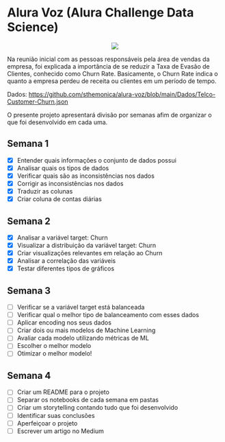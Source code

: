 # Alura Voz (Alura Challenge Data Science)

<center>
  <img src="https://i.imgur.com/jn7km8o.png">
</center>

Na reunião inicial com as pessoas responsáveis pela área de vendas da empresa, foi explicada a importância de se reduzir a Taxa de Evasão de Clientes, conhecido como Churn Rate. Basicamente, o Churn Rate indica o quanto a empresa perdeu de receita ou clientes em um período de tempo.

Dados: https://github.com/sthemonica/alura-voz/blob/main/Dados/Telco-Customer-Churn.json

O presente projeto apresentará divisão por semanas afim de organizar o que foi desenvolvido em cada uma.

## Semana 1
- [x] Entender quais informações o conjunto de dados possui
- [x] Analisar quais os tipos de dados 
- [x] Verificar quais são as inconsistências nos dados
- [x] Corrigir as inconsistências nos dados
- [x] Traduzir as colunas
- [x] Criar coluna de contas diárias

## Semana 2
- [x] Analisar a variável target: Churn
- [x] Visualizar a distribuição da variável target: Churn
- [x] Criar visualizações relevantes em relação ao Churn
- [x] Analisar a correlação das variáveis
- [x] Testar diferentes tipos de gráficos

## Semana 3
- [ ] Verificar se a variável target está balanceada
- [ ] Verificar qual o melhor tipo de balanceamento com esses dados
- [ ] Aplicar encoding nos seus dados
- [ ] Criar dois ou mais modelos de Machine Learning
- [ ] Avaliar cada modelo utilizando métricas de ML
- [ ] Escolher o melhor modelo
- [ ] Otimizar o melhor modelo!

## Semana 4
- [ ] Criar um README para o projeto
- [ ] Separar os notebooks de cada semana em pastas
- [ ] Criar um storytelling contando tudo que foi desenvolvido
- [ ] Identificar suas conclusões
- [ ] Aperfeiçoar o projeto
- [ ] Escrever um artigo no Medium
